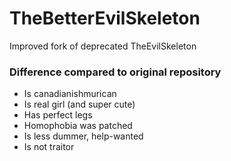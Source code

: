 # TheBetterEvilSkeleton
Improved fork of deprecated TheEvilSkeleton

### Difference compared to original repository
- Is canadianishmurican
- Is real girl (and super cute)
- Has perfect legs
- Homophobia was patched
- Is less dummer, help-wanted
- Is not traitor
